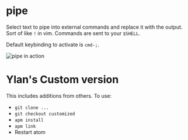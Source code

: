 # pipe

Select text to pipe into external commands and replace it with the output. Sort
of like `!` in vim. Commands are sent to your `$SHELL`.

Default keybinding to activate is `cmd-;`.

![pipe in action](http://i.imgur.com/63TjiYI.gif)

# Ylan's Custom version

This includes additions from others. To use:

- `git clone ...`
- `git checkout customized`
- `apm install`
- `apm link`
- Restart atom
